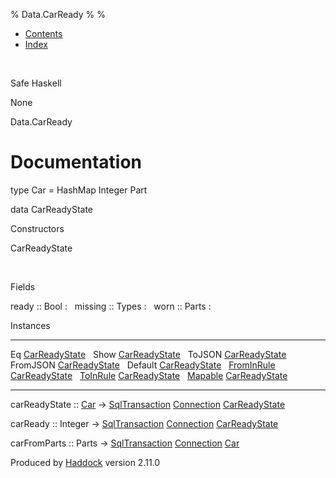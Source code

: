% Data.CarReady
% 
% 

-   [Contents](index.html)
-   [Index](doc-index.html)

 

Safe Haskell

None

Data.CarReady

Documentation
=============

type Car = HashMap Integer Part

data CarReadyState

Constructors

CarReadyState

 

Fields

ready :: Bool
:    
missing :: Types
:    
worn :: Parts
:    

Instances

  -------------------------------------------------------------------------------------------------- ---
  Eq [CarReadyState](Data-CarReady.html#t:CarReadyState)                                              
  Show [CarReadyState](Data-CarReady.html#t:CarReadyState)                                            
  ToJSON [CarReadyState](Data-CarReady.html#t:CarReadyState)                                          
  FromJSON [CarReadyState](Data-CarReady.html#t:CarReadyState)                                        
  Default [CarReadyState](Data-CarReady.html#t:CarReadyState)                                         
  [FromInRule](Data-InRules.html#t:FromInRule) [CarReadyState](Data-CarReady.html#t:CarReadyState)    
  [ToInRule](Data-InRules.html#t:ToInRule) [CarReadyState](Data-CarReady.html#t:CarReadyState)        
  [Mapable](Model-General.html#t:Mapable) [CarReadyState](Data-CarReady.html#t:CarReadyState)         
  -------------------------------------------------------------------------------------------------- ---

carReadyState :: [Car](Data-CarReady.html#t:Car) -\>
[SqlTransaction](Data-SqlTransaction.html#t:SqlTransaction)
[Connection](Data-SqlTransaction.html#t:Connection)
[CarReadyState](Data-CarReady.html#t:CarReadyState)

carReady :: Integer -\>
[SqlTransaction](Data-SqlTransaction.html#t:SqlTransaction)
[Connection](Data-SqlTransaction.html#t:Connection)
[CarReadyState](Data-CarReady.html#t:CarReadyState)

carFromParts :: Parts -\>
[SqlTransaction](Data-SqlTransaction.html#t:SqlTransaction)
[Connection](Data-SqlTransaction.html#t:Connection)
[Car](Data-CarReady.html#t:Car)

Produced by [Haddock](http://www.haskell.org/haddock/) version 2.11.0
